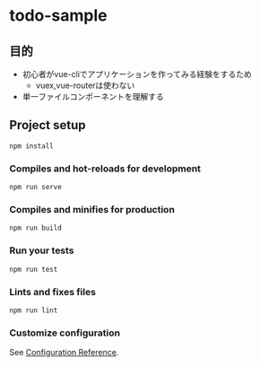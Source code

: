 # todo-sample

## 目的
- 初心者がvue-cliでアプリケーションを作ってみる経験をするため
  - vuex,vue-routerは使わない
- 単一ファイルコンポーネントを理解する 

## Project setup
```
npm install
```

### Compiles and hot-reloads for development
```
npm run serve
```

### Compiles and minifies for production
```
npm run build
```

### Run your tests
```
npm run test
```

### Lints and fixes files
```
npm run lint
```

### Customize configuration
See [Configuration Reference](https://cli.vuejs.org/config/).
